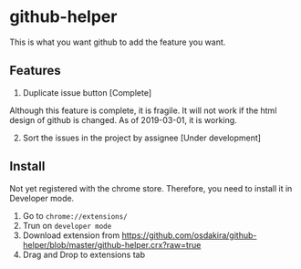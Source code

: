 # github-helper

This is what you want github to add the feature you want.

## Features

1. Duplicate issue button [Complete] 

Although this feature is complete, it is fragile.
It will not work if the html design of github is changed.
As of 2019-03-01, it is working.

2. Sort the issues in the project by assignee [Under development]

## Install

Not yet registered with the chrome store.
Therefore, you need to install it in Developer mode.

1. Go to `chrome://extensions/`
2. Trun on `developer mode`
3. Download extension from https://github.com/osdakira/github-helper/blob/master/github-helper.crx?raw=true
4. Drag and Drop to extensions tab

